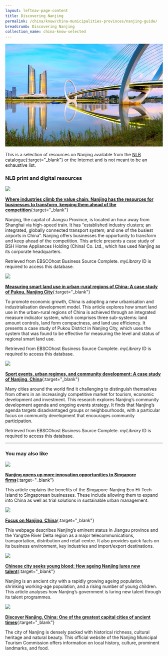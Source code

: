 ```yaml
---
layout: leftnav-page-content
title: Discovering Nanjing
permalink: /china/know/china-municipalities-provinces/nanjing-guide/
breadcrumb: Discovering Nanjing
collection_name: china-know-selected
---
```


<img src="\images\china-selected\nanjing-guide.jpg" alt="nanjing guide banner" style="width:800px;" />

This is a selection of resources on Nanjing available from the [NLB catalogue](http://catalogue.nlb.gov.sg/){:target="_blank"} or the Internet and is not meant to be an exhaustive list.

### **NLB print and digital resources**

<img src="/images/resources/Database 1.jpg" style="width:180px;" />

[**Where industries climb the value chain: Nanjing has the resources for businesses to transform, keeping them ahead of the competition**](http://eresources.nlb.gov.sg/Main/Browse?startsWith=E){:target="_blank"}

Nanjing, the capital of Jiangsu Province, is located an hour away from Shanghai via high-speed train. It has “established industry clusters; an integrated, globally connected transport system; and one of the busiest airports in China”. Nanjing offers businesses the opportunity to transform and keep ahead of the competition. This article presents a case study of BSH Home Appliances Holding (China) Co. Ltd., which has used Nanjing as its corporate headquarters.

Retrieved from EBSCOhost Business Source Complete. *myLibrary* ID is required to access this database.

<img src="/images/resources/Database 3.jpg" style="width:180px;" />

[**Measuring smart land use in urban-rural regions of China: A case study of Pukou, Nanjing City**](http://eresources.nlb.gov.sg/Main/Browse?startsWith=E){:target="_blank"}

To promote economic growth, China is adopting a new urbanisation and industrialisation development model. This article explores how smart land use in the urban-rural regions of China is achieved through an integrated measure indicator system, which comprises three sub-systems: land amount controls, land form compactness, and land use efficiency. It presents a case study of Pukou District in Nanjing City, which uses the system that was found to be effective for measuring the level and status of regional smart land use.

Retrieved from EBSCOhost Business Source Complete. *myLibrary* ID is required to access this database.

<img src="/images/resources/Database 2.jpg" style="width:180px;" />

[**Sport events, urban regimes, and community development: A case study of Nanjing, China**](http://eresources.nlb.gov.sg/Main/Browse?startsWith=E){:target="_blank"}

Many cities around the world find it challenging to distinguish themselves from others in an increasingly competitive market for tourism, economic development and investment. This research explores Nanjing’s community development agenda and ongoing events strategy. It finds that Nanjing’s agenda targets disadvantaged groups or neighbourhoods, with a particular focus on community development that encourages community participation.

Retrieved from EBSCOhost Business Source Complete. *myLibrary* ID is required to access this database.

---

### **You may also like**

<img src="/images/resources/Article 1.jpg" style="width:180px;" />

[**Nanjing opens up more innovation opportunities to Singapore firms**](https://sbr.com.sg/information-technology/news/nanjing-opens-more-innovation-opportunities-singapore-firms){:target="_blank"}

This article explains the benefits of the Singapore-Nanjing Eco Hi-Tech Island to Singaporean businesses. These include allowing them to expand into China as well as trial solutions in sustainable urban management. 

<img src="/images/resources/Article 2.jpg" style="width:180px;" />

[**Focus on Nanjing, China**](https://www.tradecommissioner.gc.ca/china-chine/market-facts-faits-sur-le-marche/96285.aspx?lang=eng){:target="_blank"}

This webpage describes Nanjing’s eminent status in Jiangsu province and the Yangtze River Delta region as a major telecommunications, transportation, distribution and retail centre. It also provides quick facts on its business environment, key industries and import/export destinations. 

<img src="/images/resources/Article 3.jpg" style="width:180px;" />

[**Chinese city seeks young blood: How ageing Nanjing lures new talent**](https://www.theguardian.com/cities/2019/jan/30/chinese-city-seeks-young-blood-how-ageing-nanjing-lures-new-talent){:target="_blank"}

Nanjing is an ancient city with a rapidly growing ageing population, shrinking working-age population, and a rising number of young children. This article analyses how Nanjing’s government is luring new talent through its talent programmes.

<img src="/images/resources/Article 4.jpg" style="width:180px;" />

[**Discover Nanjing, China: One of the greatest capital cities of ancient times**](https://cityofnanjing.com/){:target="_blank"}

The city of Nanjing is densely packed with historical richness, cultural heritage and natural beauty. This official website of the Nanjing Municipal Tourism Commission offers information on local history, culture, prominent landmarks, and food.